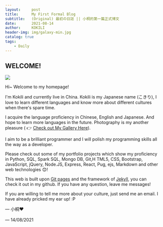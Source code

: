 ```yaml
---
layout:     post
title:      My First Formal Blog
subtitle:   (Original) 最初の日誌 || 小桐的第一篇正式博文
date:       2021-08-14
author:     KOKILI
header-img: img/galaxy-min.jpg
catalog: true
tags:
    - Daily
---
```


## WELCOME!<br>

<img src='https://i.loli.net/2021/08/14/jalR3OmuMXcp62K.jpg' style="text-align: left; margin-left: 0;" />

Hi~ Welcome to my homepage!

I'm Kokili and currently live in China. Kokili is my Japanese name (こきり), I love to learn different languages and know more about different cultures when there's spare time.

I acquire the language proficiency in Chinese, English and Japanese. And hope to learn more languages in the future. Photography is my another pleasure ( 👉 [Check out My Gallery Here](link)).

I aim to be a brilliant programmer and I will polish my programming skills all the way as a developer.

Please check out some of my portfolio projects which show my proficiency in Python, SQL, Spark SQL, Mongo DB, Git,H TML5, CSS, Bootstrap, JavaScript, jQuery, Node.JS, Express, React, Pug, ejs, Markdown and other web technologies 😊!

This web is built upon [Git pages](https://pages.github.com/) and the framework of [Jekyll](https://www.jekyll.com.cn/), you can check it out in my github. If you have any question, leave me messages!

If you are willing to tell me more about your culture, just send me an email. I have already pricked my ear up! :P

— 小桐❤<br><br>
— 14/08/2021
